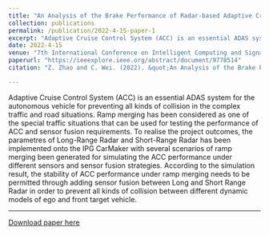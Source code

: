 ```yaml
---
title: "An Analysis of the Brake Performance of Radar-based Adaptive Cruise Control During Ramp Merging on Simulation Software"
collection: publications
permalink: /publication/2022-4-15-paper-1
excerpt: "Adaptive Cruise Control System (ACC) is an essential ADAS system for the autonomous vehicle for preventing all kinds of collision in the complex traffic and road situations. Ramp merging has been considered as one of the special traffic situations that can be used for testing the performance of ACC and sensor fusion requirements. To realise the project outcomes, the parametres of Long-Range Radar and Short-Range Radar has been implemented onto the IPG CarMaker with several scenarios of ramp merging been generated for simulating the ACC performance under different sensors and sensor fusion strategies. According to the simulation result, the stability of ACC performance under ramp merging needs to be permitted through adding sensor fusion between Long and Short Range Radar in order to prevent all kinds of collision between different dynamic models of ego and front target vehicle."
date: 2022-4-15
venue: "7th International Conference on Intelligent Computing and Signal Processing (ICSP)"
paperurl: "https://ieeexplore.ieee.org/abstract/document/9778514"
citation: "Z. Zhao and C. Wei. (2022). &quot;An Analysis of the Brake Performance of Radar-based Adaptive Cruise Control During Ramp Merging on Simulation Software.&quot; <i>2022 7th International Conference on Intelligent Computing and Signal Processing (ICSP), Xi'an, China, 2022</i>. pp. 1112-1115."

---
```

Adaptive Cruise Control System (ACC) is an essential ADAS system for the autonomous vehicle for preventing all kinds of collision in the complex traffic and road situations. Ramp merging has been considered as one of the special traffic situations that can be used for testing the performance of ACC and sensor fusion requirements. To realise the project outcomes, the parametres of Long-Range Radar and Short-Range Radar has been implemented onto the IPG CarMaker with several scenarios of ramp merging been generated for simulating the ACC performance under different sensors and sensor fusion strategies. According to the simulation result, the stability of ACC performance under ramp merging needs to be permitted through adding sensor fusion between Long and Short Range Radar in order to prevent all kinds of collision between different dynamic models of ego and front target vehicle.

---
[Download paper here](http://ChuhengWei.github.io/files/paper1.pdf)
